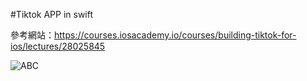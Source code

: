 #Tiktok APP in swift

參考網站：https://courses.iosacademy.io/courses/building-tiktok-for-ios/lectures/28025845

![ABC](https://drive.google.com/file/d/1zDOYWfqroeLQv2TSpcR6QwLQnJ3UGoxo/view?usp=sharing)
